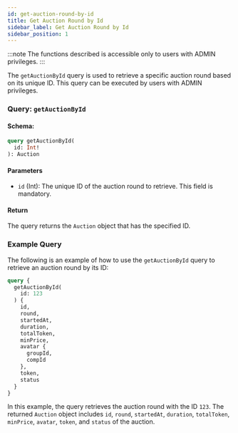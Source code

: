 ```yaml
---
id: get-auction-round-by-id
title: Get Auction Round by Id
sidebar_label: Get Auction Round by Id
sidebar_position: 1
---
```


:::note
The functions described is accessible only to users with ADMIN privileges.
:::

The `getAuctionById` query is used to retrieve a specific auction round based on its unique ID. This query can be executed by users with ADMIN privileges.

### Query: `getAuctionById`

#### Schema:
```graphql
query getAuctionById(
  id: Int!
): Auction
```

#### Parameters

- `id` (Int): The unique ID of the auction round to retrieve. This field is mandatory.

#### Return

The query returns the `Auction` object that has the specified ID.

### Example Query

The following is an example of how to use the `getAuctionById` query to retrieve an auction round by its ID:

```graphql
query {
  getAuctionById(
    id: 123
  ) {
    id,
    round,
    startedAt,
    duration,
    totalToken,
    minPrice,
    avatar {
      groupId,
      compId
    },
    token,
    status
  }
}
```

In this example, the query retrieves the auction round with the ID `123`. The returned `Auction` object includes `id`, `round`, `startedAt`, `duration`, `totalToken`, `minPrice`, `avatar`, `token`, and `status` of the auction.